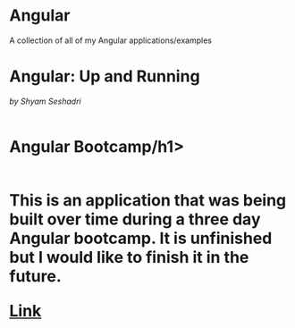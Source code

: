 # Angular
A collection of all of my Angular applications/examples

<h1>Angular: Up and Running</h1>
<i>by Shyam Seshadri </i>
<br>
<br>
<p> 
</p> 

<h1>Angular Bootcamp/h1>
<br>
<br>
<p>
  This is an application that was being built over time during a three day Angular bootcamp. It is unfinished but I would like to finish it in the future.
</p>
<p> 
  <a href="https://github.com/justinfrey64/workshop-app">Link</a>
</p> 
